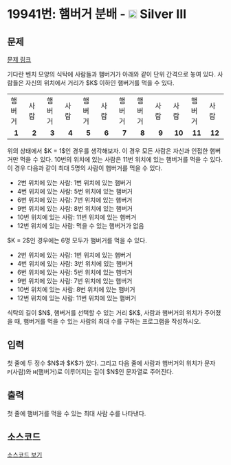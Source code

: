 # 19941번: 햄버거 분배 - <img src="https://static.solved.ac/tier_small/8.svg" style="height:20px" /> Silver III

<!-- performance -->

<!-- 문제 제출 후 깃허브에 푸시를 했을 때 제출한 코드의 성능이 입력될 공간입니다.-->

<!-- end -->

## 문제

[문제 링크](https://boj.kr/19941)

<p>기다란 벤치 모양의 식탁에 사람들과 햄버거가 아래와 같이 단위 간격으로 놓여 있다. 사람들은 자신의 위치에서 거리가 $K$ 이하인 햄버거를 먹을 수 있다.</p>

<table class="table table-bordered td-center" style="width: 100%">
<tbody>
<tr>
<td style="width: 8.3333333333%;">햄버거</td>
<td style="width: 8.3333333333%;">사람</td>
<td style="width: 8.3333333333%;">햄버거</td>
<td style="width: 8.3333333333%;">사람</td>
<td style="width: 8.3333333333%;">햄버거</td>
<td style="width: 8.3333333333%;">사람</td>
<td style="width: 8.3333333333%;">햄버거</td>
<td style="width: 8.3333333333%;">햄버거</td>
<td style="width: 8.3333333333%;">사람</td>
<td style="width: 8.3333333333%;">사람</td>
<td style="width: 8.3333333333%;">햄버거</td>
<td style="width: 8.3333333333%;">사람</td>
</tr>
<tr>
<td style="width: 8.33333%; text-align: center;"><strong>1</strong></td>
<td style="width: 8.33333%; text-align: center;"><strong>2</strong></td>
<td style="width: 8.33333%; text-align: center;"><strong>3</strong></td>
<td style="width: 8.33333%; text-align: center;"><strong>4</strong></td>
<td style="width: 8.33333%; text-align: center;"><strong>5</strong></td>
<td style="width: 8.33333%; text-align: center;"><strong>6</strong></td>
<td style="width: 8.33333%; text-align: center;"><strong>7</strong></td>
<td style="width: 8.33333%; text-align: center;"><strong>8</strong></td>
<td style="width: 8.33333%; text-align: center;"><strong>9</strong></td>
<td style="width: 8.33333%; text-align: center;"><strong>10</strong></td>
<td style="width: 8.33333%; text-align: center;"><strong>11</strong></td>
<td style="width: 8.33333%; text-align: center;"><strong>12</strong></td>
</tr>
</tbody>
</table>

<p>위의 상태에서 $K = 1$인 경우를 생각해보자. 이 경우 모든 사람은 자신과&nbsp;인접한 햄버거만 먹을 수 있다. 10번의 위치에 있는 사람은 11번 위치에 있는 햄버거를 먹을 수 있다. 이 경우 다음과 같이 최대 5명의 사람이 햄버거를 먹을 수 있다.</p>

<ul>
<li>2번 위치에 있는 사람: 1번 위치에 있는 햄버거</li>
<li>4번 위치에 있는 사람: 5번 위치에 있는 햄버거</li>
<li>6번 위치에 있는 사람: 7번 위치에 있는 햄버거</li>
<li>9번 위치에 있는 사람: 8번 위치에 있는 햄버거</li>
<li>10번 위치에 있는 사람: 11번 위치에 있는 햄버거</li>
<li>12번 위치에 있는 사람: 먹을 수 있는 햄버거가 없음</li>
</ul>

<p>$K = 2$인 경우에는 6명 모두가 햄버거를 먹을 수 있다.</p>

<ul>
<li>2번 위치에 있는 사람: 1번 위치에 있는 햄버거</li>
<li>4번 위치에 있는 사람: 3번 위치에 있는 햄버거</li>
<li>6번 위치에 있는 사람: 5번 위치에 있는 햄버거</li>
<li>9번 위치에 있는 사람: 7번 위치에 있는 햄버거</li>
<li>10번 위치에 있는 사람: 8번 위치에 있는 햄버거</li>
<li>12번 위치에 있는 사람: 11번 위치에 있는 햄버거</li>
</ul>

<p>식탁의 길이 $N$, 햄버거를 선택할 수 있는 거리 $K$, 사람과 햄버거의 위치가 주어졌을 때, 햄버거를 먹을 수 있는 사람의 최대 수를 구하는 프로그램을 작성하시오.</p>

## 입력

<p>첫 줄에 두 정수 $N$과 $K$가 있다. 그리고 다음 줄에 사람과 햄버거의 위치가 문자 <code>P</code>(사람)와 <code>H</code>(햄버거)로 이루어지는 길이 $N$인 문자열로 주어진다.</p>

## 출력

<p>첫 줄에 햄버거를 먹을 수 있는 최대 사람 수를 나타낸다.</p>

## 소스코드

[소스코드 보기](햄버거%20분배.py)